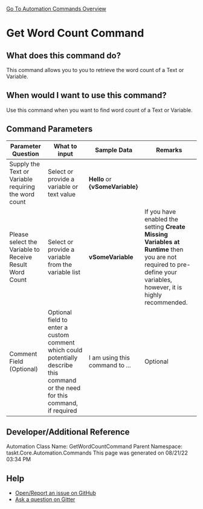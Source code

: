 <!--TITLE: Get Word Count Command -->
<!-- SUBTITLE: a command in the Text Commands group. -->
[Go To Automation Commands Overview](/automation-commands.md)


# Get Word Count Command


## What does this command do?
This command allows you to you to retrieve the word count of a Text or Variable.


## When would I want to use this command?
Use this command when you want to find word count of a Text or Variable.


## Command Parameters
| Parameter Question   	| What to input  	|  Sample Data 	| Remarks  	|
| ---                    | ---               | ---           | ---       |
|Supply the Text or Variable requiring the word count|Select or provide a variable or text value|**Hello** or **{vSomeVariable}**||
|Please select the Variable to Receive Result Word Count|Select or provide a variable from the variable list|**vSomeVariable**|If you have enabled the setting **Create Missing Variables at Runtime** then you are not required to pre-define your variables, however, it is highly recommended.|
|Comment Field (Optional)|Optional field to enter a custom comment which could potentially describe this command or the need for this command, if required|I am using this command to ...|Optional|








## Developer/Additional Reference
Automation Class Name: GetWordCountCommand
Parent Namespace: taskt.Core.Automation.Commands
This page was generated on 08/21/22 03:34 PM


## Help
- [Open/Report an issue on GitHub](https://github.com/rcktrncn/taskt/issues/new)
- [Ask a question on Gitter](https://gitter.im/taskt-rpa/Lobby)
